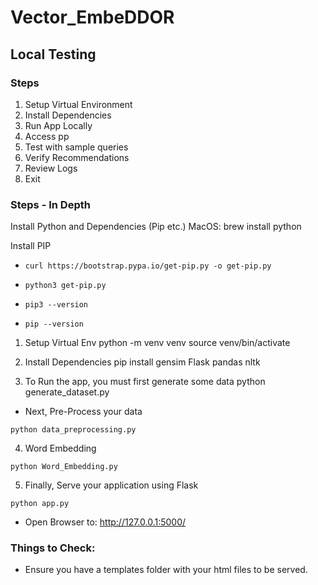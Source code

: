 # Vector_EmbeDDOR





## Local Testing 

### Steps
1. Setup Virtual Environment
2. Install Dependencies 
3. Run App Locally 
4. Access pp 
5. Test with sample queries 
6. Verify Recommendations 
7. Review Logs 
8. Exit 



### Steps - In Depth 

Install Python and Dependencies (Pip etc.)
MacOS: brew install python 

Install PIP 

- `curl https://bootstrap.pypa.io/get-pip.py -o get-pip.py`

- `python3 get-pip.py`

- `pip3 --version`

- `pip --version`


1. Setup Virtual Env
python -m venv venv 
source venv/bin/activate 

2. Install Dependencies 
pip install gensim Flask pandas nltk 

3. To Run the app, you must first generate some data 
python generate_dataset.py 

- Next, Pre-Process your data

`python data_preprocessing.py`

4. Word Embedding

`python Word_Embedding.py `


5. Finally, Serve your application using Flask

`python app.py`

- Open Browser to: http://127.0.0.1:5000/


### Things to Check: 
- Ensure you have a templates folder with your html files to be served.
